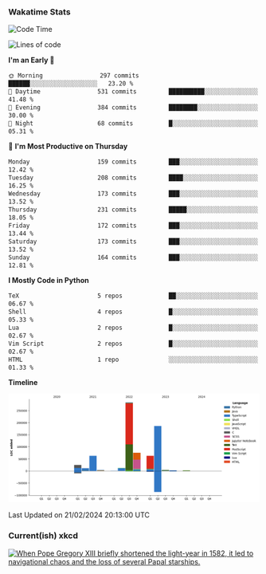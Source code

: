 ### Wakatime Stats
<!--START_SECTION:waka-->
![Code Time](http://img.shields.io/badge/Code%20Time-2%2C357%20hrs%2048%20mins-blue)

![Lines of code](https://img.shields.io/badge/From%20Hello%20World%20I%27ve%20Written-729.9%20thousand%20lines%20of%20code-blue)

**I'm an Early 🐤** 

```text
🌞 Morning                297 commits         ██████░░░░░░░░░░░░░░░░░░░   23.20 % 
🌆 Daytime                531 commits         ██████████░░░░░░░░░░░░░░░   41.48 % 
🌃 Evening                384 commits         ████████░░░░░░░░░░░░░░░░░   30.00 % 
🌙 Night                  68 commits          █░░░░░░░░░░░░░░░░░░░░░░░░   05.31 % 
```
📅 **I'm Most Productive on Thursday** 

```text
Monday                   159 commits         ███░░░░░░░░░░░░░░░░░░░░░░   12.42 % 
Tuesday                  208 commits         ████░░░░░░░░░░░░░░░░░░░░░   16.25 % 
Wednesday                173 commits         ███░░░░░░░░░░░░░░░░░░░░░░   13.52 % 
Thursday                 231 commits         █████░░░░░░░░░░░░░░░░░░░░   18.05 % 
Friday                   172 commits         ███░░░░░░░░░░░░░░░░░░░░░░   13.44 % 
Saturday                 173 commits         ███░░░░░░░░░░░░░░░░░░░░░░   13.52 % 
Sunday                   164 commits         ███░░░░░░░░░░░░░░░░░░░░░░   12.81 % 
```


**I Mostly Code in Python** 

```text
TeX                      5 repos             ██░░░░░░░░░░░░░░░░░░░░░░░   06.67 % 
Shell                    4 repos             █░░░░░░░░░░░░░░░░░░░░░░░░   05.33 % 
Lua                      2 repos             █░░░░░░░░░░░░░░░░░░░░░░░░   02.67 % 
Vim Script               2 repos             █░░░░░░░░░░░░░░░░░░░░░░░░   02.67 % 
HTML                     1 repo              ░░░░░░░░░░░░░░░░░░░░░░░░░   01.33 % 
```



**Timeline**

![Lines of Code chart](https://raw.githubusercontent.com/joshuajeschek/joshuajeschek/main/assets/bar_graph.png)


 Last Updated on 21/02/2024 20:13:00 UTC
<!--END_SECTION:waka-->

### Current(ish) xkcd
<a id="xkcd-a" title="When Pope Gregory XIII briefly shortened the light-year in 1582, it led to navigational chaos and the loss of several Papal starships." href="https://www.xkcd.com" target="_blank">
        <img align="center" id="xkcd-img" src="https://imgs.xkcd.com/comics/light_leap_years.png" alt="When Pope Gregory XIII briefly shortened the light-year in 1582, it led to navigational chaos and the loss of several Papal starships." height=300 />
</a>
